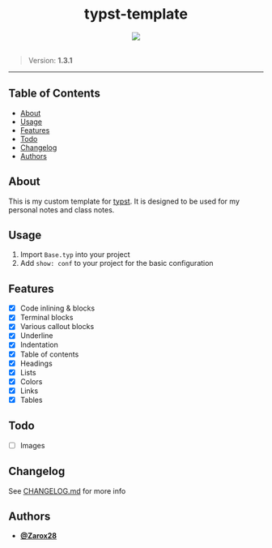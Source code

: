 <div align="center">
  <h1>typst-template</h1>
  <img src="https://img.shields.io/badge/License-AGPL_v3-blue.svg?style=for-the-badge"/>
</div>

<br />

> Version: **1.3.1**

---

## Table of Contents

- [About](#about)
- [Usage](#usage)
- [Features](#features)
- [Todo](#todo)
- [Changelog](#changelog)
- [Authors](#authors)

## About

This is my custom template for [typst](www.github.com/typst/typst). It is designed to be used for my personal notes and class notes.

## Usage

1. Import `Base.typ` into your project
2. Add `show: conf` to your project for the basic configuration

## Features

- [x] Code inlining & blocks
- [x] Terminal blocks
- [x] Various callout blocks
- [x] Underline
- [x] Indentation
- [x] Table of contents
- [x] Headings
- [x] Lists
- [x] Colors
- [x] Links
- [x] Tables

## Todo

- [ ] Images

## Changelog

See [CHANGELOG.md](CHANGELOG.md) for more info

## Authors

- [**@Zarox28**](https://github.com/Zarox28)
